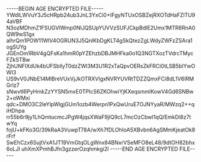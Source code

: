 -----BEGIN AGE ENCRYPTED FILE-----
YWdlLWVuY3J5cHRpb24ub3JnL3YxCi0+IFgyNTUxOSBZejRXOTdHaFZlTU94aVBF
N3ozMDhmZ1FSUGVlWmp0NlJQSUpYUVVzSUFJCkpBdlE2Umx1MTR6RnA0QW9wS1gx
alhrQm1POW11WlV4OGRUN3J5QnlKbDgKLT4gSkQtezZgLWdyZWFzZSAra1ogSUYg
JGEnOm1RbV4gQFsKa1hmR0pYZEhzbDBJMHFka0o1Q3NGTXozTVdrcTMycFZkSTBw
ZjhUNFlXdUk4bUFSbllyT0dzZWl3M3U1R2xTaQpvOERsZkFRCi0tLSB5blYwOWI3
US9vV0JNbE14MlBreVUxVjJkOTRXVlgxNVRYUVRtTDZZQmxFCi8dL1V6IRMGrlz7
sNwvtI6PyHmkZzYYSN5mxE0TPIcS6ZKOhwiYjKXeqsmmlKowV4Gd6SNBw2+oWMxi
qdc+DMO3C2leYlpWlgjGUm1ozb4Werpn1PxQwUruE7OJNYyaR/MWzq2++qiHDhpa
rr55b6r9jy1LhQmtucmcJPgW4jqsXWaF9jlQ9cL7mcOzCbwI1qQ/EmkDi8z7twYq
fojU+kFKo3G/39kRaA3VuwpT78A/wXh7fDLOhIoA5XBvbn6AgSMmKjeatOk8rFrf
SwEhCzx6SujtVxA1JT19VmGtqOLgWnx84BNxrVSeMFO8eL48/9dtOH82bhx6oLJl
uhXmXPmhBJfn3gzzerOzqhmkgi2l
-----END AGE ENCRYPTED FILE-----
